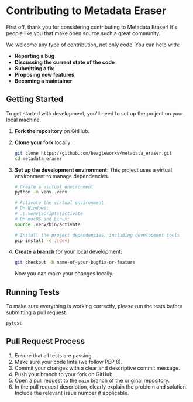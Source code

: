# Contributing to Metadata Eraser

First off, thank you for considering contributing to Metadata Eraser! It's people like you that make open source such a great community.

We welcome any type of contribution, not only code. You can help with:
- **Reporting a bug**
- **Discussing the current state of the code**
- **Submitting a fix**
- **Proposing new features**
- **Becoming a maintainer**

## Getting Started

To get started with development, you'll need to set up the project on your local machine.

1.  **Fork the repository** on GitHub.

2.  **Clone your fork** locally:
    ```bash
    git clone https://github.com/beagleworks/metadata_eraser.git
    cd metadata_eraser
    ```

3.  **Set up the development environment**:
    This project uses a virtual environment to manage dependencies.
    ```bash
    # Create a virtual environment
    python -m venv .venv

    # Activate the virtual environment
    # On Windows:
    # .\.venv\Scripts\activate
    # On macOS and Linux:
    source .venv/bin/activate

    # Install the project dependencies, including development tools
    pip install -e .[dev]
    ```

4.  **Create a branch** for your local development:
    ```bash
    git checkout -b name-of-your-bugfix-or-feature
    ```
    Now you can make your changes locally.

## Running Tests

To make sure everything is working correctly, please run the tests before submitting a pull request.
```bash
pytest
```

## Pull Request Process

1.  Ensure that all tests are passing.
2.  Make sure your code lints (we follow PEP 8).
3.  Commit your changes with a clear and descriptive commit message.
4.  Push your branch to your fork on GitHub.
5.  Open a pull request to the `main` branch of the original repository.
6.  In the pull request description, clearly explain the problem and solution. Include the relevant issue number if applicable.

